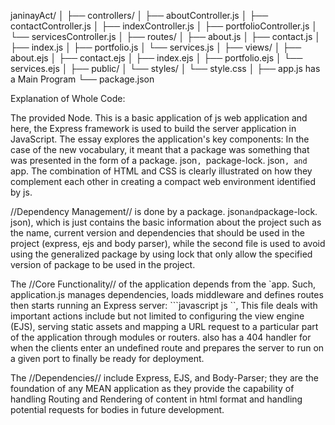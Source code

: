 janinayAct/
│
├── controllers/
│   ├── aboutController.js
│   ├── contactController.js
│   ├── indexController.js
│   ├── portfolioController.js
│   └── servicesController.js
│
├── routes/
│   ├── about.js
│   ├── contact.js
│   ├── index.js
│   ├── portfolio.js
│   └── services.js
│
├── views/
│   ├── about.ejs
│   ├── contact.ejs
│   ├── index.ejs
│   ├── portfolio.ejs
│   └── services.ejs
│
├── public/
│   └── styles/
│       └── style.css
│
├── app.js has a Main Program
└── package.json

Explanation of Whole Code:

The provided Node. This is a basic application of js web application and here, the Express framework is used to build the server application in JavaScript. The essay explores the application's key components: In the case of the new vocabulary, it meant that a package was something that was presented in the form of a package. json`, `package-lock. json`, and `app. The combination of HTML and CSS is clearly illustrated on how they complement each other in creating a compact web environment identified by js.

//Dependency Management// is done by a package. json` and `package-lock. json), which is just contains the basic information about the project such as the name, current version and dependencies that should be used in the project (express, ejs and body parser), while the second file is used to avoid using the generalized package by using lock that only allow the specified version of package to be used in the project.

The //Core Functionality// of the application depends from the `app. Such, application.js manages dependencies, loads middleware and defines routes then starts running an Express server: ```javascript js ``, This file deals with important actions include but not limited to configuring the view engine (EJS), serving static assets and mapping a URL request to a particular part of the application through modules or routers. also has a 404 handler for when the clients enter an undefined route and prepares the server to run on a given port to finally be ready for deployment.

The //Dependencies// include Express, EJS, and Body-Parser; they are the foundation of any MEAN application as they provide the capability of handling Routing and Rendering of content in html format and handling potential requests for bodies in future development.
